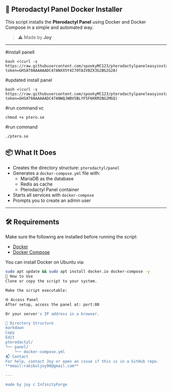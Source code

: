 ## 🐉 Pterodactyl Panel Docker Installer

This script installs the **Pterodactyl Panel** using Docker and Docker Compose in a simple and automated way.

> ⚠️ Made by **Joy**

---
#install panell
```plaintext 
bash <(curl -s https://raw.githubusercontent.com/spookyMC123/pterodactylpaneleasyinstall/refs/heads/main/ptero.se?token=GHSAT0AAAAAADC47ANXX5Y4I7OTAIVBZX3G2BG2G2A)
```
#updated install panel
```plaintext
bash <(curl -s https://raw.githubusercontent.com/spookyMC123/pterodactylpaneleasyinstall/refs/heads/main/tryptero.sh?token=GHSAT0AAAAAADC47ANWQJWBV5BLYF5F6KKM2BG2MGQ)
```
#run command vc
```plaintext 
chmod +x ptero.se
```
#run command
```plaintext
./ptero.se

```




## 📦 What It Does

- Creates the directory structure: `pterodactyl/panel`
- Generates a `docker-compose.yml` file with:
  - MariaDB as the database
  - Redis as cache
  - Pterodactyl Panel container
- Starts all services with `docker-compose`
- Prompts you to create an admin user

---

## 🛠️ Requirements

Make sure the following are installed before running the script:

- [Docker](https://docs.docker.com/get-docker/)
- [Docker Compose](https://docs.docker.com/compose/install/)

You can install Docker on Ubuntu via:

```bash
sudo apt update && sudo apt install docker.io docker-compose -y
🚀 How to Use
Clone or copy the script to your system.

Make the script executable:

🌐 Access Panel
After setup, access the panel at: port:80

Or your server's IP address in a browser.

📁 Directory Structure
markdown
Copy
Edit
pterodactyl/
└── panel/
    └── docker-compose.yml
📬 Contact
For help, contact Joy or open an issue if this is in a GitHub repo.
**email:rakibuljoy90@gmail.com**

---

made by joy c InfinityForge
